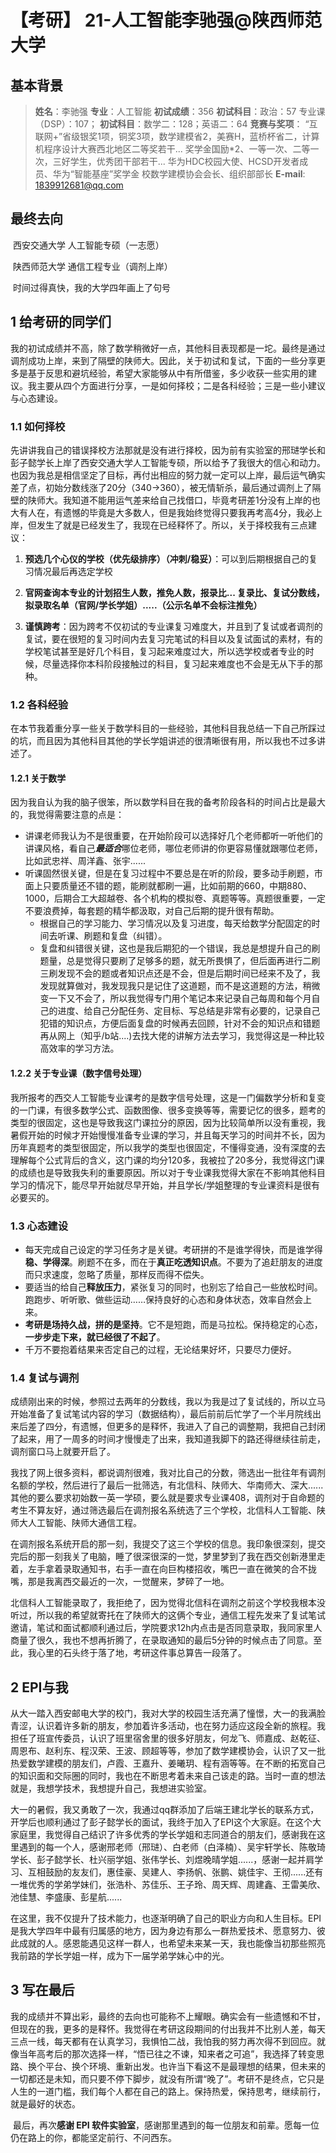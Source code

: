 # 【考研】 21-人工智能李驰强@陕西师范大学

## 基本背景

> **姓名**：李驰强
> **专业**：人工智能
> **初试成绩**：356
> **初试科目**：政治：57  专业课（DSP）：107；
> **初试科目**：数学二：128；英语二：64
>**竞赛与奖项**：
> “互联网+”省级银奖1项，铜奖3项，数学建模省2，美赛H，蓝桥杯省二，计算机程序设计大赛西北地区二等奖若干...
> 奖学金国励*2、一等一次、二等一次，三好学生，优秀团干部若干...
> 华为HDC校园大使、HCSD开发者成员、华为“智能基座”奖学金
> 校数学建模协会会长、组织部部长
> **E-mail**: [1839912681@qq.com](mailto:1839912681@qq.com)

## 最终去向

​		西安交通大学 人工智能专硕（一志愿）

​		陕西师范大学 通信工程专业（调剂上岸）

​    时间过得真快，我的大学四年画上了句号

## 1 给考研的同学们

​		我的初试成绩并不高，除了数学稍微好一点，其他科目表现都是一坨。最终是通过调剂成功上岸，来到了隔壁的陕师大。因此，关于初试和复试，下面的一些分享更多是基于反思和避坑经验，希望大家能够从中有所借鉴，多少收获一些实用的建议。我主要从四个方面进行分享，一是如何择校；二是各科经验；三是一些小建议与心态建设。

### 1.1 如何择校

先讲讲我自己的错误择校方法那就是没有进行择校，因为前有实验室的邢琎学长和彭子懿学长上岸了西安交通大学人工智能专硕，所以给予了我很大的信心和动力。也因为我总是相信坚定了目标，再付出相应的努力就一定可以上岸，最后运气确实差了点，初始分数线涨了20分（340->360），被无情斩杀，最后通过调剂上了隔壁的陕师大。我知道不能用运气差来给自己找借口，毕竟考研差1分没有上岸的也大有人在，有遗憾的毕竟是大多数人，但是我始终觉得只要我再考高4分，我必上岸，但发生了就是已经发生了，我现在已经释怀了。所以，关于择校我有三点建议：

1. **预选几个心仪的学校（优先级排序）（冲刺/稳妥）**：可以到后期根据自己的复习情况最后再选定学校

2. **官网查询本专业的计划招生人数，推免人数，报录比... 复录比、复试分数线，拟录取名单（官网/学长学姐）.....（公示名单不会标注推免）**

3. **谨慎跨考**：因为跨考不仅初试的专业课复习难度大，并且到了复试或者调剂的复试，要在很短的复习时间内去复习完笔试的科目以及复试面试的素材，有的学校笔试甚至是好几个科目，复习起来难度过大，所以选学校或者专业的时候，尽量选择你本科阶段接触过的科目，复习起来难度也不会是无从下手的那种。

### 1.2 各科经验

在本节我着重分享一些关于数学科目的一些经验，其他科目我总结一下自己所踩过的坑，而且因为其他科目其他的学长学姐讲述的很清晰很有用，所以我也不过多讲述了。

#### 1.2.1 关于数学

因为我自认为我的脑子很笨，所以数学科目在我的备考阶段各科的时间占比是最大的，我觉得需要注意的点是：

+ 讲课老师我认为不是很重要，在开始阶段可以选择好几个老师都听一听他们的讲课风格，看自己***最适合***哪位老师，哪位老师讲的你更容易懂就跟哪位老师，比如武忠祥、周洋鑫、张宇......
+ 听课固然很关键，但是在复习过程中不要总是在听的阶段，要多动手刷题，市面上只要质量还不错的题，能刷就都刷一遍，比如前期的660，中期880、1000，后期合工大超越卷、各个机构的模拟卷、真题等等。真题很重要，一定不要浪费掉，每套题的精华都汲取，对自己后期的提升很有帮助。
  + 根据自己的学习能力、学习情况以及复习进度，每天给数学分配固定的时间去听课、刷题和复盘（纠错）。
  + 复盘和纠错很关键，这也是我后期犯的一个错误，我总是想提升自己的刷题量，总是觉得只要刷了足够多的题，就无所畏惧了，但后面再进行二刷三刷发现不会的题或者知识点还是不会，但是后期时间已经来不及了，我发现就算做对，我发现我只是记住了这道题，而不是这道题的方法，稍微变一下又不会了，所以我觉得专门用个笔记本来记录自己每周和每个月自己的进度、给自己分配任务、定目标、写总结是非常有必要的，记录自己犯错的知识点，方便后面复盘的时候再去回顾，针对不会的知识点和错题再从网上（知乎/b站....)去找大佬的讲解方法去学习，我觉得这是一种比较高效率的学习方法。

#### 1.2.2 关于专业课（数字信号处理）

​		我所报考的西交人工智能专业课考的是数字信号处理，这是一门偏数学分析和复变的一门课，有很多数学公式、函数图像、很多变换等等，需要记忆的很多，题考的类型的很固定，这也是导致我这门课拉分的原因，因为比较简单所以没有重视，我暑假开始的时候才开始慢慢准备专业课的学习，并且每天学习的时间并不长，因为历年真题考的类型很固定，所以我学的类型也很固定，不懂得变通，没有深度的去理解每个公式背后的含义，这门课的均分120多，我被拉了20多分，我觉得这门课的成绩也是导致我失利的重要原因。所以对于专业课我觉得大家在不影响其他科目学习的情况下，能尽早开始就尽早开始，并且学长/学姐整理的专业课资料是很有必要买的。

### 1.3  心态建设

  - 每天完成自己设定的学习任务才是关键。考研拼的不是谁学得快，而是谁学得**稳、学得深**。刷题不在多，而在于**真正吃透知识点**。不要为了追赶朋友的进度而只求速度，忽略了质量，那样反而得不偿失。
  - 要适当的给自己**释放压力**，紧张复习的同时，也别忘了给自己一些放松时间。 跑跑步、听听歌、做些运动……保持良好的心态和身体状态，效率自然会上来。
  - **考研是场持久战，拼的是坚持**。它不是短跑，而是马拉松。保持稳定的心态，**一步步走下来，就已经很了不起了**。
  - 千万不要抱着结果来否定自己的过程，无论结果好坏，只要尽力便好。

### 1.4 复试与调剂 

​		成绩刚出来的时候，参照过去两年的分数线，我以为我是过了复试线的，所以立马开始准备了复试笔试内容的学习（数据结构），最后前前后忙学了一个半月院线出来后差了四分，有遗憾，但更多的是释怀，我进入了自己的调整期，我把自己封闭了起来，用了一周多的时间才慢慢走了出来，我知道我脚下的路还得继续往前走，调剂窗口马上就要开启了。

​		我找了网上很多资料，都说调剂很难，我对比自己的分数，筛选出一批往年有调剂名额的学校，然后进行了最后一批筛选，有北信科、陕师大、华南师大、深大......其他的要么要求初始数一英一学硕，要么就是要求专业课408，调剂对于自命题的考生不算友好，通过筛选最后在调剂报名系统选了三个学校，北信科人工智能、陕师大人工智能、陕师大通信工程。

​		在调剂报名系统开启的那一刻，我提交了这三个学校的信息。我印象很深刻，提交完后的那一刻我关了电脑，睡了很深很深的一觉，梦里梦到了我在西交创新港里走着，左手拿着录取通知书，右手一直在向巨构楼招收，嘴巴一直在微笑的合不拢嘴，那是我离西交最近的一次，一觉醒来，梦碎了一地。

​		北信科人工智能录取了，我拒绝了，因为觉得北信科在调剂之前这个学校我根本没听过，所以我的希望就寄托在了陕师大的这俩个专业，通信工程先发来了复试笔试邀请，笔试和面试都顺利通过后，学院要求12h内点击是否同意录取，我同家里人商量了很久，我也不想再折腾了，在录取通知的最后5分钟的时候点击了同意。至此，我心里的石头终于落了地，考研这件事总算告一段落了。

## 2 EPI与我

​		从大一踏入西安邮电大学的校门，我对大学的校园生活充满了憧憬，大一的我满脸青涩，认识着许多新的朋友，参加着许多活动，也在努力适应这段全新的旅程。我担任了班宣传委员，认识了班里宿舍里的很多好朋友，何龙飞、师嘉成、赵乾征、周恩布、赵利东、程汉荣、王波、顾超等等，参加了数学建模协会，认识了又一批热爱数学建模的朋友们，卢霞、王嘉升、姜曦玥、程有涵等等。在不断的拓宽自己的知识面和交际圈的同时，我也在不断思考着未来自己该走的路。当时一直的想法就是，我想学技术，我想提升自己，我想进实验室。

​		大一的暑假，我又勇敢了一次，我通过qq群添加了后端王建北学长的联系方式，开学后也顺利通过了彭子懿学长的面试，我终于加入了EPI这个大家庭。在这个大家庭里，我觉得自己结识了许多优秀的学长学姐和志同道合的朋友们，感谢我在这里遇到的每一个人，感谢邢老师（邢琎）、白老师（白泽楠）、吴宇轩学长、陈敬琦学长、彭子懿学长、杜兴丽学姐、张伟学长、刘煜晚晴学姐......，感谢一起并肩学习、互相鼓励的友友们，惠佳豪、吴建人、李扬帆、张鹏、姚佳宇、王彻......还有一堆优秀的学弟学妹们，张浩朴、苏佳乐、王子玲、周天辉、周建鑫、王雷美欣、池佳慧、李盛康、彭星航......

​		在这里，我不仅提升了技术能力，也逐渐明确了自己的职业方向和人生目标。EPI 是我大学四年中最有归属感的地方，因为身边有那么一群热爱技术、愿意努力、彼此成就的人。感恩能遇见这样一群人，也希望未来某一天，我也能像当初那些照亮我前路的学长学姐一样，成为下一届学弟学妹心中的光。

## 3 写在最后

​		我的成绩并不算出彩，最终的去向也可能称不上耀眼。确实会有一些遗憾和不甘，但现在的我，更多的是释怀。我觉得在考研这段期间的付出我并不比别人差，每天三点一线，每天都有在认真学习，我惧怕二战，我怕我的努力再次得不到回应。就像当年高考后的那次选择一样，“悟已往之不谏，知来者之可追”，我选择了转变思路、换个平台、换个环境、重新出发。也许当下看这不是最理想的结果，但未来的一切都还是未知，而只要不停下脚步，就没有所谓“晚了”。考研不是终点，它只是人生的一道门槛，我们每个人都在自己的路上。保持热爱，保持思考，继续前行，就是最好的状态。

​		最后，再次**感谢 EPI 软件实验室**，感谢那里遇到的每一位朋友和前辈。愿每一位仍在路上的你，都能坚定前行、不问西东。









​		

